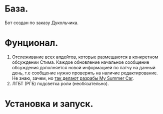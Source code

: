 # База.
Бот создан по заказу Дукольчика. 

# Фунционал.
1. Отслеживание всех апдейтов, которые размещаются в конкретном обсуждении Стима. Каждое обновление начальное сообщение обсуждения дополняется новой информацией по патчу на данный день, т.е сообщение нужно проверять на наличие редактирование. Не знаю, зачем, но [так делают разрабы My Summer Car](https://steamcommunity.com/app/516750/discussions/2/3069740688714545717/).
2. ЛГБТ (РГБ) подсветка роли (необязательно).

# Установка и запуск.